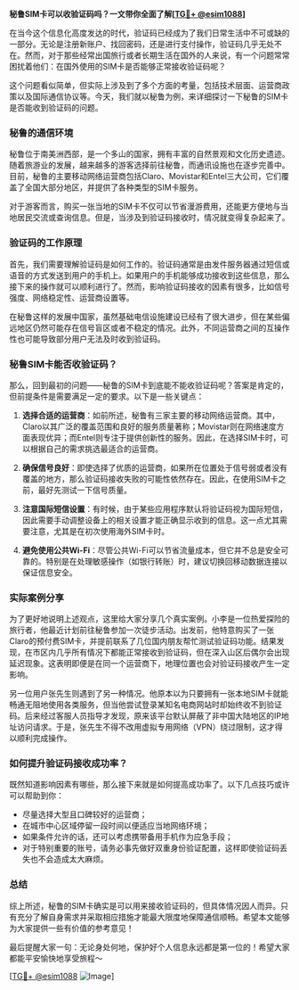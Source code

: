 **秘鲁SIM卡可以收验证码吗？一文带你全面了解[[TG💪+ @esim1088](https://t.me/s/esim1088)]**

在当今这个信息化高度发达的时代，验证码已经成为了我们日常生活中不可或缺的一部分。无论是注册新账户、找回密码，还是进行支付操作，验证码几乎无处不在。然而，对于那些经常出国旅行或者长期生活在国外的人来说，有一个问题常常困扰着他们：在国外使用的SIM卡是否能够正常接收验证码呢？

这个问题看似简单，但实际上涉及到了多个方面的考量，包括技术层面、运营商政策以及国际通信协议等。今天，我们就以秘鲁为例，来详细探讨一下秘鲁的SIM卡是否能收到验证码的问题。

### 秘鲁的通信环境

秘鲁位于南美洲西部，是一个多山的国家，拥有丰富的自然景观和文化历史遗迹。随着旅游业的发展，越来越多的游客选择前往秘鲁，而通讯设施也在逐步完善中。目前，秘鲁的主要移动网络运营商包括Claro、Movistar和Entel三大公司，它们覆盖了全国大部分地区，并提供了各种类型的SIM卡服务。

对于游客而言，购买一张当地的SIM卡不仅可以节省漫游费用，还能更方便地与当地居民交流或查询信息。但是，当涉及到验证码接收时，情况就变得复杂起来了。

### 验证码的工作原理

首先，我们需要理解验证码是如何工作的。验证码通常是由发件服务器通过短信或语音的方式发送到用户的手机上。如果用户的手机能够成功接收到这些信息，那么接下来的操作就可以顺利进行了。然而，影响验证码接收的因素有很多，比如信号强度、网络稳定性、运营商设置等。

在秘鲁这样的发展中国家，虽然基础电信设施建设已经有了很大进步，但在某些偏远地区仍然可能存在信号盲区或者不稳定的情况。此外，不同运营商之间的互操作性也可能导致部分用户无法及时收到验证码。

### 秘鲁SIM卡能否收验证码？

那么，回到最初的问题——秘鲁的SIM卡到底能不能收验证码呢？答案是肯定的，但前提条件是需要满足一定的要求。以下是一些关键点：

1. **选择合适的运营商**：如前所述，秘鲁有三家主要的移动网络运营商。其中，Claro以其广泛的覆盖范围和良好的服务质量著称；Movistar则在网络速度方面表现优异；而Entel则专注于提供创新性的服务。因此，在选择SIM卡时，可以根据自己的需求挑选最适合的运营商。

2. **确保信号良好**：即使选择了优质的运营商，如果所在位置处于信号弱或者没有覆盖的地方，那么验证码接收失败的可能性依然存在。因此，在使用SIM卡之前，最好先测试一下信号质量。

3. **注意国际短信设置**：有时候，由于某些应用程序默认将验证码视为国际短信，因此需要手动调整设备上的相关设置才能正确显示收到的信息。这一点尤其需要注意，尤其是在初次使用海外SIM卡时。

4. **避免使用公共Wi-Fi**：尽管公共Wi-Fi可以节省流量成本，但它并不总是安全可靠的。特别是在处理敏感操作（如银行转账）时，建议切换回移动数据连接以保证信息安全。

### 实际案例分享

为了更好地说明上述观点，这里给大家分享几个真实案例。小李是一位热爱探险的旅行者，他最近计划前往秘鲁参加一次徒步活动。出发前，他特意购买了一张Claro的预付费SIM卡，并提前联系了几位国内朋友帮忙测试验证码功能。结果发现，在市区内几乎所有情况下都能正常接收到验证码，但在深入山区后偶尔会出现延迟现象。这表明即便是在同一个运营商下，地理位置也会对验证码接收产生一定影响。

另一位用户张先生则遇到了另一种情况。他原本以为只要拥有一张本地SIM卡就能畅通无阻地使用各类服务，但当他尝试登录某知名电商网站时却始终收不到验证码。后来经过客服人员指导才发现，原来该平台默认屏蔽了非中国大陆地区的IP地址访问请求。于是，张先生不得不改用虚拟专用网络（VPN）绕过限制，这才得以顺利完成操作。

### 如何提升验证码接收成功率？

既然知道影响因素有哪些，那么接下来就是如何提高成功率了。以下几点技巧或许可以帮助到你：

- 尽量选择大型且口碑较好的运营商；
- 在城市中心区域停留一段时间以便适应当地网络环境；
- 如果条件允许的话，还可以考虑携带备用手机作为应急手段；
- 对于特别重要的账号，请务必事先做好双重身份验证配置，这样即使验证码丢失也不会造成太大麻烦。

### 总结

综上所述，秘鲁的SIM卡确实是可以用来接收验证码的，但具体情况因人而异。只有充分了解自身需求并采取相应措施才能最大限度地保障通信顺畅。希望本文能够为大家提供一些有价值的参考意见！

最后提醒大家一句：无论身处何地，保护好个人信息永远都是第一位的！希望大家都能平安愉快地享受旅程～ 

[[TG💪+ @esim1088](https://t.me/s/esim1088) ![Image](https://i.postimg.cc/4NQfJmqS/Snipaste-2025-05-13-00-14-12.png)]